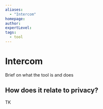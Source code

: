 ```yaml
---
aliases:
  - "Intercom"
homepage: 
author: 
expertLevel: 
tags:
  - tool
---
```

# Intercom

Brief on what the tool is and does 

## How does it relate to privacy?

TK 

